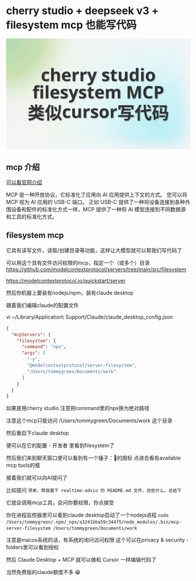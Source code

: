 # cherry studio + deepseek v3 + filesystem mcp 也能写代码

[![视频讲解](mcp_filesystem.svg)](https://youtu.be/PwhCAuDF4qM)


## mcp 介绍

[可以看官网介绍](https://modelcontextprotocol.io/introduction)

MCP 是一种开放协议，它标准化了应用向 AI 应用提供上下文的方式。
您可以将 MCP 视为 AI 应用的 USB-C 端口。
正如 USB-C 提供了一种将设备连接到各种外围设备和配件的标准化方式一样，MCP 提供了一种将 AI 模型连接到不同数据源和工具的标准化方式。

## filesystem mcp

它具有读写文件，读取/创建目录等功能，这样让大模型就可以帮我们写代码了

可以用这个具有文件访问权限的mcp，指定一个（或多个）目录
https://github.com/modelcontextprotocol/servers/tree/main/src/filesystem

https://modelcontextprotocol.io/quickstart/server

然后你机器上要装有nodejs/npm，装有claude desktop

跟着我们编辑claude的配置文件

vi ~/Library/Application\ Support/Claude/claude_desktop_config.json

```json
{
  "mcpServers": {
    "filesystem": {
      "command": "npx",
      "args": [
        "-y",
        "@modelcontextprotocol/server-filesystem",
        "/Users/tommygreen/Documents/work"
      ]
    }
  }
}
```

如果是用cherry studio 注意把command里的npx换为绝对路径

注意这个mcp只能访问 /Users/tommygreen/Documents/work 这个目录

然后重启下claude desktop

便可以在它的配置 - 开发者 里看到filesystem了

然后我们来到聊天窗口便可以看到有一个锤子：🔨的图标 点进去看有available mcp tools的框

接着我们就可以向AI提问了

比如提问 `贤弟，帮我看下 realtime-advio 的 README.md 文件，说些什么，总结下`

它就会调用mcp工具，会问你要权限，你点接受

你在进程监控器里可以看到claude desktop启动了一个nodejs进程
`node /Users/tommygreen/.npm/_npx/a3241bba59c344f5/node_modules/.bin/mcp-server-filesystem /Users/tommygreen/Documents/work`

注意是macos系统的话，有系统的询问访问权限 这个可以在privacy & security - folders里可以看到授权

然后 Claude Desktop + MCP 就可以做和 Cursor 一样编辑代码了

当然免费版的claude额度不多 😁
